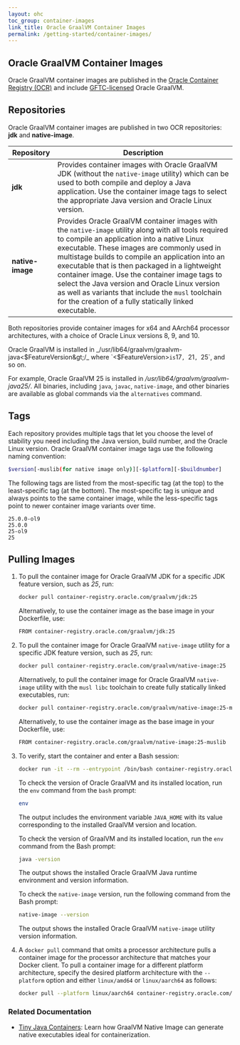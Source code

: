 ```yaml
---
layout: ohc
toc_group: container-images
link_title: Oracle GraalVM Container Images
permalink: /getting-started/container-images/
---
```


## Oracle GraalVM Container Images

Oracle GraalVM container images are published in the [Oracle Container Registry (OCR)](https://container-registry.oracle.com/ords/ocr/ba/graalvm) and include [GFTC-licensed](https://www.oracle.com/downloads/licenses/graal-free-license.html) Oracle GraalVM.

## Repositories

Oracle GraalVM container images are published in two OCR repositories: **jdk** and **native-image**.

| Repository       | Description |
|------------------|-------------|
| **jdk**          | Provides container images with Oracle GraalVM JDK (without the `native-image` utility) which can be used to both compile and deploy a Java application. Use the container image tags to select the appropriate Java version and Oracle Linux version. |
| **native-image** | Provides Oracle GraalVM container images with the `native-image` utility along with all tools required to compile an application into a native Linux executable. These images are commonly used in multistage builds to compile an application into an executable that is then packaged in a lightweight container image. Use the container image tags to select the Java version and Oracle Linux version as well as variants that include the `musl` toolchain for the creation of a fully statically linked executable. |

Both repositories provide container images for x64 and AArch64 processor architectures, with a choice of Oracle Linux versions 8, 9, and 10.

Oracle GraalVM is installed in _/usr/lib64/graalvm/graalvm-java&lt;$FeatureVersion&gt;/_ where `<$FeatureVersion>` is `17`, `21`, `25`, and so on.

For example, Oracle GraalVM 25 is installed in _/usr/lib64/graalvm/graalvm-java25/_.
All binaries, including `java`, `javac`, `native-image`, and other binaries are available as global commands via the `alternatives` command.

## Tags

Each repository provides multiple tags that let you choose the level of stability you need including the Java version, build number, and the Oracle Linux version.
Oracle GraalVM container image tags use the following naming convention:
```bash
$version[-muslib(for native image only)][-$platform][-$buildnumber]
```

The following tags are listed from the most-specific tag (at the top) to the least-specific tag (at the bottom).
The most-specific tag is unique and always points to the same container image, while the less-specific tags point to newer container image variants over time.
```
25.0.0-ol9
25.0.0
25-ol9
25
```

## Pulling Images

1. To pull the container image for Oracle GraalVM JDK for a specific JDK feature version, such as _25_, run:
    ```bash
    docker pull container-registry.oracle.com/graalvm/jdk:25
    ```

    Alternatively, to use the container image as the base image in your Dockerfile, use:
    ```bash
    FROM container-registry.oracle.com/graalvm/jdk:25
    ```

2.  To pull the container image for Oracle GraalVM `native-image` utility for a specific JDK feature version, such as _25_, run:
    ```bash
    docker pull container-registry.oracle.com/graalvm/native-image:25
    ```

    Alternatively, to pull the container image for Oracle GraalVM `native-image` utility with the `musl libc` toolchain to create fully statically linked executables, run:
    ```bash
    docker pull container-registry.oracle.com/graalvm/native-image:25-muslib
    ```

    Alternatively, to use the container image as the base image in your Dockerfile, use:
    ```bash
    FROM container-registry.oracle.com/graalvm/native-image:25-muslib
    ```

3. To verify, start the container and enter a Bash session:
    ```bash
    docker run -it --rm --entrypoint /bin/bash container-registry.oracle.com/graalvm/native-image:25
    ```

    To check the version of Oracle GraalVM and its installed location, run the `env` command from the `bash` prompt:
    ```bash
    env
    ```
    The output includes the environment variable `JAVA_HOME` with its value corresponding to the installed GraalVM version and location.

	To check the version of GraalVM and its installed location, run the `env` command from the Bash prompt:
    ```bash
    java -version
    ```
    The output shows the installed Oracle GraalVM Java runtime environment and version information.

    To check the `native-image` version, run the following command from the Bash prompt:
    ```bash
    native-image --version
    ```
    The output shows the installed Oracle GraalVM `native-image` utility version information.

4. A `docker pull` command that omits a processor architecture pulls a container image for the processor architecture that matches your Docker client. To pull a container image for a different platform architecture, specify the desired platform architecture with the `--platform` option and either `linux/amd64` or `linux/aarch64` as follows:
    ```bash
    docker pull --platform linux/aarch64 container-registry.oracle.com/graalvm/native-image:25
    ```

### Related Documentation

- [Tiny Java Containers](https://github.com/graalvm/graalvm-demos/tree/master/native-image/tiny-java-containers): Learn how GraalVM Native Image can generate native executables ideal for containerization.